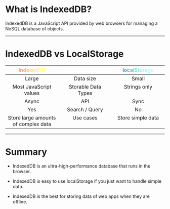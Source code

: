 # What is IndexedDB?

IndexedDB is a JavaScript API provided by web browsers for managing a NoSQL database of objects.

<div class="grid h-full grid-cols-[repeat(3,1fr)] items-center justify-items-center gap-8">
  <feature-card
    title="Powerful"
    description="IndexedDB features powerful and flexible queries for searching data."
  >
      <clarity-storage-line class="text-red" />
  </feature-card>
  <feature-card
    title="Simple" 
    description="Object-based database familiar to JavaScript developers."
  >
      <material-symbols-light-data-object class="text-blue" />
  </feature-card>
  <feature-card
    title="Efficient"
    description="Asynchronous APIs happily accommodate large amounts of data."
  >
      <material-symbols-light-sync-disabled class="text-green" />
  </feature-card>
</div>

---

# IndexedDB vs LocalStorage

| IndexedDB                           |                     | localStorage      |
| ----------------------------------- | ------------------- | ----------------- |
| Large                               | Data size           | Small             |
| Most JavaScript values              | Storable Data Types | Strings only      |
| Async                               | API                 | Sync              |
| Yes                                 | Search / Query      | No                |
| Store large amounts of complex data | Use cases           | Store simple data |

<style>
  th, td {
    text-align: center;
  }
  th:first-child, th:last-child {
    color: transparent;
    filter: brightness(1.5);
    font-weight: bold;
  }
  th:first-child {
    background-image: linear-gradient(315deg, #ffff45 0%, #ff5858 74%);
    background-clip: text;
  }
  th:last-child {
    background-image: linear-gradient(-135deg, #92FFC0 10%, #002661 100%);
    background-clip: text;
  }
  tr {
    display: grid;
    grid-template-columns: repeat(3, 1fr);
  }
</style>

---

# Summary

- IndexedDB is an ultra-high-performance database that runs in the browser.

- IndexedDB is easy to use localStorage if you just want to handle simple data.

- IndexedDB is the best for storing data of web apps when they are offline.

